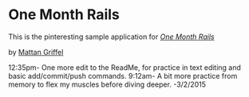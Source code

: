 # One Month Rails

This is the pinteresting sample application for
[*One Month Rails*](http://onemonthrails.com)

by [Mattan Griffel](http://mattangriffel.com)

12:35pm- One more edit to the ReadMe, for practice in text editing and basic add/commit/push commands.
9:12am- A bit more practice from memory to flex my muscles before diving deeper. -3/2/2015